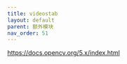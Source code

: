 ```yaml
---
title: videostab
layout: default
parent: 额外模块
nav_order: 51
---
```


https://docs.opencv.org/5.x/index.html